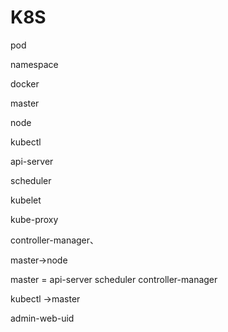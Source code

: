 # K8S

pod

namespace

docker

master

node

kubectl

api\-server

scheduler

kubelet

kube\-proxy

controller\-manager、

master\-\>node

master = api\-server scheduler controller\-manager

kubectl \-\>master

admin\-web\-uid

